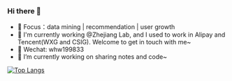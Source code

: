 ### Hi there 👋
<!-- - 🍎 Linkedin：**[whw199833]()** -->
- 🍇 Focus：data mining | recommendation | user growth
- 🍑 I'm currently working @Zhejiang Lab, and I used to work in Alipay and Tencent(WXG and CSIG). Welcome to get in touch with me~
- 🍊 Wechat: whw199833
- 🔭 I’m currently working on sharing notes and code~

[![Top Langs](https://github-readme-stats.vercel.app/api/top-langs/?username=whw199833&langs_count=8)](https://github.com/whw199833/github-readme-stats)

<!--
**acse-hw20/acse-hw20** is a ✨ _special_ ✨ repository because its `README.md` (this file) appears on your GitHub profile.

Here are some ideas to get you started:

- 🔭 I’m currently working on ...
- 🌱 I’m currently learning ...
- 👯 I’m looking to collaborate on ...
- 🤔 I’m looking for help with ...
- 💬 Ask me about ...
- 📫 How to reach me: ...
- 😄 Pronouns: ...
- ⚡ Fun fact: ...
-->
